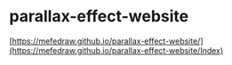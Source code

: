﻿# parallax-effect-website
[https://mefedraw.github.io/parallax-effect-website/](https://mefedraw.github.io/parallax-effect-website/Index)
